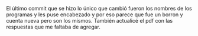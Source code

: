 El último commit que se hizo lo único que cambió fueron los nombres de los programas y les puse encabezado y por eso parece que fue un borron y cuenta nueva pero son los mismos. También actualicé el pdf con las respuestas que me faltaba de agregar.